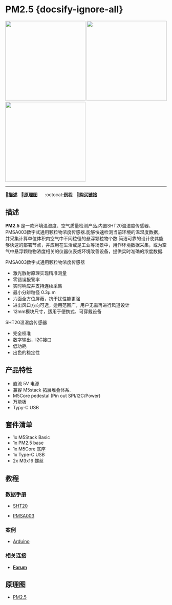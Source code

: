 # PM2.5 {docsify-ignore-all}

<img src="https://m5stack.oss-cn-shenzhen.aliyuncs.com/image/m5-docs_homepage/base/base_pm25_01.jpg" width="250" height="250"> <img src="assets/img/product_pics/base/PM2.5/PM2.5-2.jpg" width="250" height="250"><img src="assets/img/product_pics/base/PM2.5/PM2.5-4.jpg" width="250" height="250">

* * *

:memo:**[描述](#描述)**&nbsp;&nbsp;&nbsp;:electric_plug:**[原理图](#原理图)**&nbsp;&nbsp;&nbsp;&nbsp;&nbsp;&nbsp;:octocat:**[例程](#案例)**&nbsp;&nbsp;&nbsp;🛒**[购买链接](https://m5stack.com/collections/m5-base/products/pm-2-5-sensor-usb-power-sht20)**&nbsp;&nbsp;&nbsp;&nbsp;&nbsp;&nbsp;


## 描述

**PM2.5** 是一款环境温湿度、空气质量检测产品.内置SHT20温湿度传感器、PMSA003数字式通用颗粒物浓度传感器.能够快速检测当前环境的温湿度数据，并采集计算单位体积内空气中不同粒径的悬浮颗粒物个数.简洁可靠的设计使其能够快速的部署节点，并应用在生活或是工业等场景中，用作环境数据采集，或为空气中悬浮颗粒物浓度相关的仪器仪表或环境改善设备，提供实时准确的浓度数据.

PMSA003数字式通用颗粒物浓度传感器

-  激光散射原理实现精准测量
-  零错误报警率
-  实时响应并支持连续采集
-  最小分辨粒径 0.3μ m
-  六面全方位屏蔽，抗干扰性能更强
-  进出风口方向可选，适用范围广，用户无需再进行风道设计
-  12mm模块尺寸，适用于便携式、可穿戴设备

SHT20温湿度传感器

-  完全校准
-  数字输出，I2C接口
-  低功耗
-  出色的稳定性


## 产品特性

-  直流 5V 电源 
-  兼容 M5stack 拓展堆叠体系.
-  M5Core pedestal (Pin out SPI/I2C/Power)
-  万能板
-  Typy-C USB 

<!-- 
## 模块参数


| **参数** | **指标**  |**单位** |
| :------: | :------: | :------: |
| 颗粒物测量范围 | 0.3-1.0 ；1.0-2.5 ； 2.5-10  | 微米（μ m）|
| 颗粒物计数效率 | 50%@0.3 ；98%@>=0.5   | 微米（μ m）|
| 颗粒物质量浓度有效量程（PM2.5 标准值） | 0-500 | 微克/立方米 |
| 颗粒物质量浓度最大量程（PM2.5 标准值） | ≥1000 | 微克/立方米 |
| 颗粒物质量浓度分辨率 | 1 | 微克/立方米 |
| 颗粒物质量浓度一致性（PM2.5 标准值）| ±10%@100 -500 ；±10@0-100 | 微克/立方米 |
| 称准体积 | 0.1  | 升（L）|
| 单次响应时间 | ＜1 | 秒（s）|
| 综合响应时间 | ≤10  | 秒（s） |
| 直流供电电压  | Typ:5.0  Min:4.5  Max: 5.5 | 伏特（V）|
| 工作电流 | ≤100 | 毫安（mA）|
| 待机电流 | ≤200 | 微安（μ A）|
| 数据接口电平 | L <0.8 @3.3 H >2.7 @3.3 | 伏特（V）|
| 工作温度范围 | -10 ~ +60 | 摄氏度（℃）|
| 工作湿度范围 | 0-99% | |
| 储存温度范围 | -40 ~ +80 | 摄氏度（℃）|

[点击此处查看配套M5Core参数](/zh_CN/core/basic) -->

## 套件清单

- 1x M5Stack Basic 
- 1x PM2.5 base
- 1x M5Core 底座
- 1x Type-C USB
- 2x M3x16 螺丝

## 教程

### 数据手册

- [SHT20](https://www.mouser.com/ds/2/682/Sensirion_Humidity_Sensors_SHT20_Datasheet-1274196.pdf)

- [PMSA003](https://datasheet.lcsc.com/szlcsc/Beijing-Plantower-PMSA003-C_C89095.pdf)

### 案例 
- [Arduino](https://github.com/m5stack/M5-ProductExampleCodes/tree/master/Base/PM2.5)
  
### 相关连接

- **[Forum](http://forum.m5stack.com/)**


## 原理图

- [PM2.5](https://github.com/m5stack/M5-Schematic/blob/master/Units/UNIT_PM25.pdf)